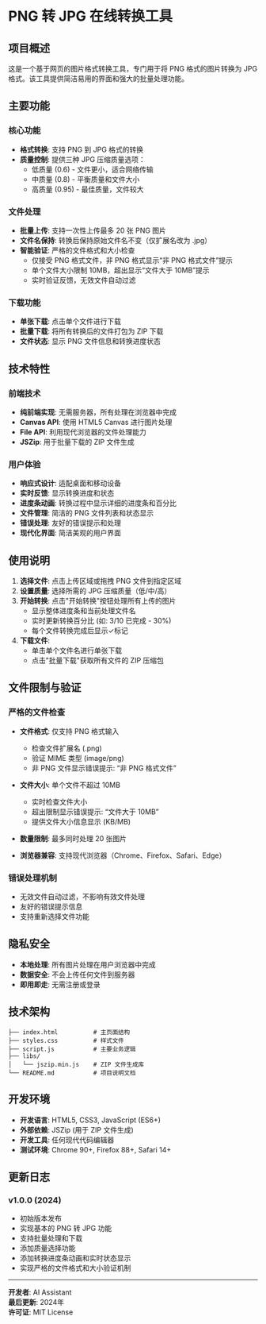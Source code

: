 # PNG 转 JPG 在线转换工具

## 项目概述

这是一个基于网页的图片格式转换工具，专门用于将 PNG 格式的图片转换为 JPG 格式。该工具提供简洁易用的界面和强大的批量处理功能。

## 主要功能

### 核心功能
- **格式转换**: 支持 PNG 到 JPG 格式的转换
- **质量控制**: 提供三种 JPG 压缩质量选项：
  - 低质量 (0.6) - 文件更小，适合网络传输
  - 中质量 (0.8) - 平衡质量和文件大小
  - 高质量 (0.95) - 最佳质量，文件较大

### 文件处理
- **批量上传**: 支持一次性上传最多 20 张 PNG 图片
- **文件名保持**: 转换后保持原始文件名不变（仅扩展名改为 .jpg）
- **智能验证**: 严格的文件格式和大小检查
  - 仅接受 PNG 格式文件，非 PNG 格式显示“非 PNG 格式文件”提示
  - 单个文件大小限制 10MB，超出显示“文件大于 10MB”提示
  - 实时验证反馈，无效文件自动过滤

### 下载功能
- **单张下载**: 点击单个文件进行下载
- **批量下载**: 将所有转换后的文件打包为 ZIP 下载
- **文件状态**: 显示 PNG 文件信息和转换进度状态

## 技术特性

### 前端技术
- **纯前端实现**: 无需服务器，所有处理在浏览器中完成
- **Canvas API**: 使用 HTML5 Canvas 进行图片处理
- **File API**: 利用现代浏览器的文件处理能力
- **JSZip**: 用于批量下载的 ZIP 文件生成

### 用户体验
- **响应式设计**: 适配桌面和移动设备
- **实时反馈**: 显示转换进度和状态
- **进度条动画**: 转换过程中显示详细的进度条和百分比
- **文件管理**: 简洁的 PNG 文件列表和状态显示
- **错误处理**: 友好的错误提示和处理
- **现代化界面**: 简洁美观的用户界面

## 使用说明

1. **选择文件**: 点击上传区域或拖拽 PNG 文件到指定区域
2. **设置质量**: 选择所需的 JPG 压缩质量（低/中/高）
3. **开始转换**: 点击"开始转换"按钮处理所有上传的图片
   - 显示整体进度条和当前处理文件名
   - 实时更新转换百分比 (如: 3/10 已完成 - 30%)
   - 每个文件转换完成后显示✓标记
4. **下载文件**: 
   - 单击单个文件名进行单张下载
   - 点击"批量下载"获取所有文件的 ZIP 压缩包

## 文件限制与验证

### 严格的文件检查
- **文件格式**: 仅支持 PNG 格式输入
  - 检查文件扩展名 (.png)
  - 验证 MIME 类型 (image/png)
  - 非 PNG 文件显示错误提示: “非 PNG 格式文件”

- **文件大小**: 单个文件不超过 10MB
  - 实时检查文件大小
  - 超出限制显示错误提示: “文件大于 10MB”
  - 提供文件大小信息显示 (KB/MB)

- **数量限制**: 最多同时处理 20 张图片
- **浏览器兼容**: 支持现代浏览器（Chrome、Firefox、Safari、Edge）

### 错误处理机制
- 无效文件自动过滤，不影响有效文件处理
- 友好的错误提示信息
- 支持重新选择文件功能

## 隐私安全

- **本地处理**: 所有图片处理在用户浏览器中完成
- **数据安全**: 不会上传任何文件到服务器
- **即用即走**: 无需注册或登录

## 技术架构

```
├── index.html          # 主页面结构
├── styles.css          # 样式文件
├── script.js           # 主要业务逻辑
├── libs/
│   └── jszip.min.js    # ZIP 文件生成库
└── README.md           # 项目说明文档
```

## 开发环境

- **开发语言**: HTML5, CSS3, JavaScript (ES6+)
- **外部依赖**: JSZip (用于 ZIP 文件生成)
- **开发工具**: 任何现代代码编辑器
- **测试环境**: Chrome 90+, Firefox 88+, Safari 14+

## 更新日志

### v1.0.0 (2024)
- 初始版本发布
- 实现基本的 PNG 转 JPG 功能
- 支持批量处理和下载
- 添加质量选择功能
- 添加转换进度条动画和实时状态显示
- 实现严格的文件格式和大小验证机制

---

**开发者**: AI Assistant  
**最后更新**: 2024年  
**许可证**: MIT License
